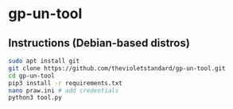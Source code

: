 # gp-un-tool

## Instructions (Debian-based distros)

```bash
sudo apt install git
git clone https://github.com/thevioletstandard/gp-un-tool.git
cd gp-un-tool
pip3 install -r requirements.txt
nano praw.ini # add credentials
python3 tool.py
```
